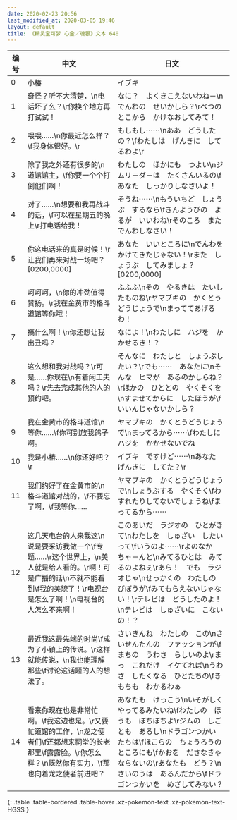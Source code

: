 ```yaml
---
date: 2020-02-23 20:56
last_modified_at: 2020-03-05 19:46
layout: default
title: 《精灵宝可梦 心金／魂银》文本 640
---
```

| 编号 | 中文 | 日文 |
| ---- | ---- | ---- |
| 0 | 小椿 | イブキ |
| 1 | 奇怪？听不大清楚，\n电话坏了么？\r你换个地方再打试试！ | なに？　よくきこえないわね－\nでんわの　せいかしら？\rべつのとこから　かけなおしてみて！ |
| 2 | 喂喂……\n你最近怎么样？\f我身体很好。\r | もしもし⋯⋯\nああ　どうしたの？\fわたしは　げんきに　してるわよ\r |
| 3 | 除了我之外还有很多的\n道馆馆主，\f你要一个个打倒他们啊！ | わたしの　ほかにも　つよい\nジムリ－ダ－は　たくさんいるの\fあなた　しっかりしなさいよ！ |
| 4 | 对了……\n想要和我再战斗的话，\f可以在星期五的晚上\r打电话给我！ | そうね⋯⋯\nもういちど　しょうぶ　するなら\fきんようびの　よるが　いいわね\rそのころ　また　でんわしなさい！ |
| 5 | 你这电话来的真是时候！\r让我们再来对战一场吧？[0200,0000] | あなた　いいところに\nでんわを　かけてきたじゃない！\rまた　しょうぶ　してみましょ？[0200,0000] |
| 6 | 呵呵呵，\n你的冲劲值得赞扬。\r我在金黄市的格斗道馆等你哦！ | ふふふ\nその　やるきは　たいしたものね\rヤマブキの　かくとうどうじょうで\nまっててあげるわ！ |
| 7 | 搞什么啊！\n你还想让我出丑吗？ | なによ！\nわたしに　ハジを　かかせるき！？ |
| 8 | 这么想和我对战吗？\r可是……你现在\n有着闲工夫吗？\r先去完成其他的人的预约吧。 | そんなに　わたしと　しょうぶしたい？\rでも⋯⋯　あなたに\nそんな　ヒマが　あるのかしらね？\rほかの　ひととの　やくそくを\nすませてからに　したほうが\fいいんじゃないかしら？ |
| 9 | 我在金黄市的格斗道馆\n等你……\f你可别放我鸽子啊。 | ヤマブキの　かくとうどうじょうで\nまってるから⋯⋯\fわたしに　ハジを　かかせないでね |
| 10 | 我是小椿……\n你还好吧？\r | イブキ　ですけど⋯⋯\nあなた　げんきに　してた？\r |
| 11 | 我们约好了在金黄市的\n格斗道馆对战的，\f不要忘了啊，\f我等你…… | ヤマブキの　かくとうどうじょうで\nしょうぶする　やくそく\fわすれたりしてないでしょうね\fまってるから⋯⋯ |
| 12 | 这几天电台的人来我这\n说是要采访我做一个\f专题……\r这个世界上，\n美人就是给人看的。\r啊！可是广播的话\n不就不能看到\f我的美貌了！\r电视台是怎么了啊！\n电视台的人怎么不来啊！ | このあいだ　ラジオの　ひとがきて\nわたしを　しゅざい　したいって\fいうのよ⋯⋯\rよのなか　ちゃ－んと\nみてるひとは　みてるのよねぇ\rあら！　でも　ラジオじゃ\nせっかくの　わたしの　びぼうが\fみてもらえないじゃない！\rテレビは　どうしたのよ！\nテレビは　しゅざいに　こないの！？ |
| 13 | 最近我这最先端的时尚\f成为了小镇上的传说。\r这样就能传说，\n我也能理解那些\f讨论这话题的人的想法了。 | さいきんね　わたしの　この\nさいせんたんの　ファッションが\fまちの　うわさ　らしいのよ\rまっ　これだけ　イケてれば\nうわさ　したくなる　ひとたちの\fきもちも　わかるわぁ |
| 14 | 看来你现在也是非常忙啊。\f我这边也是。\r又要忙道馆的工作，\n龙之使者们\f还都想来祠堂的长老那里\f露露脸。\r你怎么样？\n既然你有实力，\f那也向着龙之使者前进吧？ | あなたも　けっこう\nいそがしく　やってるみたいね\fわたしの　ほうも　ぼちぼちよ\rジムの　しごとも　あるし\nドラゴンつかい　たちは\fほこらの　ちょうろうの　ところにも\fかおを　ださなきゃ　ならないの\rあなたも　どう？\nさいのうは　あるんだから\fドラゴンつかいを　めざしてみない？ |
{: .table .table-bordered .table-hover .xz-pokemon-text .xz-pokemon-text-HGSS }